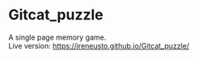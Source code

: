 # Gitcat_puzzle
A single page memory game.\
Live version:
https://ireneusto.github.io/Gitcat_puzzle/
